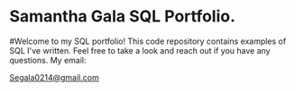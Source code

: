 # Samantha Gala SQL Portfolio.

#Welcome to my SQL portfolio! This code repository contains examples of SQL I've written. Feel free to take a look and reach out if you have any questions. My email:

Segala0214@gmail.com
